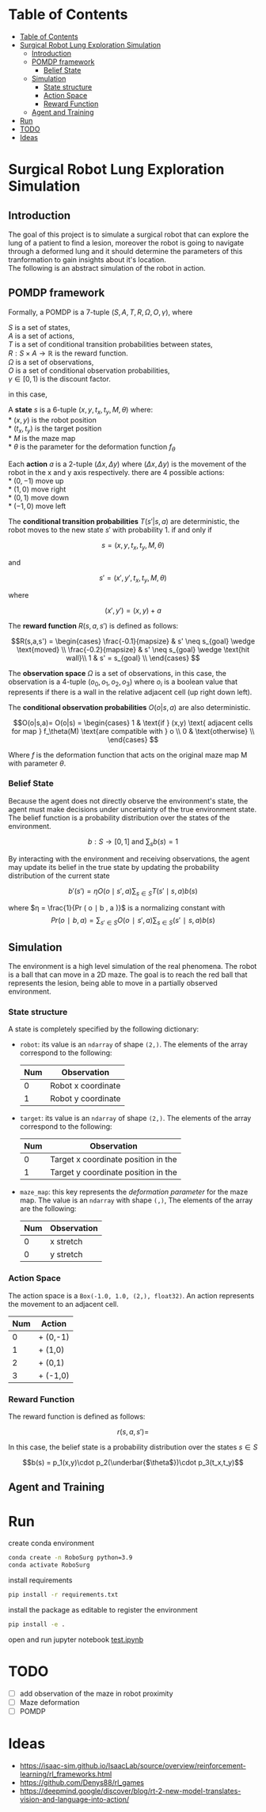 # Table of Contents
- [Table of Contents](#table-of-contents)
- [Surgical Robot Lung Exploration Simulation](#surgical-robot-lung-exploration-simulation)
  - [Introduction](#introduction)
  - [POMDP framework](#pomdp-framework)
    - [Belief State](#belief-state)
  - [Simulation](#simulation)
    - [State structure](#state-structure)
    - [Action Space](#action-space)
    - [Reward Function](#reward-function)
  - [Agent and Training](#agent-and-training)
- [Run](#run)
- [TODO](#todo)
- [Ideas](#ideas)

# Surgical Robot Lung Exploration Simulation

## Introduction
The goal of this project is to simulate a surgical robot that can explore the lung of a patient to find a lesion, moreover the robot is going to navigate through a deformed lung and it should determine the parameters of this tranformation to gain insights about it's location.
\
The following is an abstract simulation of the robot in action.


## POMDP framework

Formally, a POMDP is a 7-tuple $(S,A,T,R,\Omega,O,\gamma)$, where

  $S$ is a set of states, \
  $A$ is a set of actions, \
  $T$ is a set of conditional transition probabilities between states, \
  $R: S\times A \rightarrow \mathbb{R}$  is the reward function. \
  $\Omega$ is a set of observations, \
  $O$ is a set of conditional observation probabilities, \
  $\gamma \in [0,1)$ is the discount factor.

in this case, 

A **state** $s$ is a 6-tuple $(x,y,t_x,t_y,M,\theta)$ where: \
    * $(x,y)$ is the robot position \
    * $(t_x,t_y)$ is the target position \
    * $M$ is the maze map \
    * $\theta$ is the parameter for the deformation function $f_{\theta}$
  
Each **action** $a$ is a 2-tuple $(\Delta x, \Delta y)$ where $(\Delta x, \Delta y)$ is the movement of the robot in the x and y axis respectively. there are 4 possible actions: \
    * $(0,-1)$ move up \
    * $(1,0)$ move right \
    * $(0,1)$ move down \
    * $(-1,0)$ move left

The **conditional transition probabilities** $T(s' | s, a)$ are deterministic, the robot moves to the new state $s'$ with probability 1. if and only if 

$$s = (x,y,t_x,t_y,M,\theta)$$ 

and 

$$s'=(x',y',t_x,t_y,M,\theta)$$ 

where

$$(x',y') = (x,y) + a $$

The **reward function** $R(s,a,s')$ is defined as follows:


 $$R(s,a,s') = 
    \begin{cases}
    \frac{-0.1}{mapsize} &   s' \neq s_{goal} \wedge \text{moved} \\ 
    \frac{-0.2}{mapsize} &   s' \neq s_{goal}  \wedge \text{hit wall}\\
    1 &   s' = s_{goal} \\
    \end{cases}    
$$

The **observation space** $\Omega$ is a set of observations, in this case, the observation is a 4-tuple $(o_0,o_1,o_2,o_3)$ where $o_i$ is a boolean value that represents if there is a wall in the relative adjacent cell (up right down left).



The **conditional observation probabilities** $O(o|s,a)$ are also deterministic.


$$O(o|s,a)= O(o|s) = 
\begin{cases}
    1 &   \text{if } (x,y) \text{ adjacent cells for map } f_\theta(M) \text{are compatible with } o \\
    0 &   \text{otherwise} \\
\end{cases}
$$

Where $f$ is the deformation function that acts on the original maze map M with parameter $\theta$.

### Belief State

Because the agent does not directly observe the environment's state, the agent must make decisions under uncertainty of the true environment state. The belief function is a probability distribution over the states of the environment.

$$b : S \rightarrow [0,1] \text{ and } \sum_s b(s) = 1  $$

By interacting with the environment and receiving observations, the agent may update its belief in the true state by updating the probability distribution of the current state

$$ b'(s')=\eta O(o\mid s',a)\sum _{s\in S}T(s'\mid s,a)b(s)$$

where $η = \frac{1}{Pr ( o ∣ b , a )}$ is a normalizing constant with 
$$Pr ( o ∣ b , a ) = \sum_{s'\in S} O ( o ∣ s' , a ) \sum_{s \in S}( s'∣s,a)b(s)$$

## Simulation

The environment is a high level simulation of the real phenomena. The robot is a ball that can move in a 2D maze. The goal is to reach the red ball that represents the lesion, being able to move in a partially observed environment.  

### State structure

A state is completely specified by the following dictionary:

* `robot`: its value is an `ndarray` of shape `(2,)`. The elements of the array correspond to the following:

    | Num | Observation         |
    |-----|-------------------- |
    | 0   | Robot x coordinate  |
    | 1   | Robot y coordinate  |


* `target`: its value is an `ndarray` of shape `(2,)`. The elements of the array correspond to the following:

    | Num | Observation                                  |
    |-----|----------------------------------------------|
    | 0   | Target x coordinate position in the  |
    | 1   | Target y coordinate position in the  |


* `maze_map`: this key represents the *deformation parameter* for the maze map. The value is an `ndarray` with shape `(,)`, The elements of the array are the following:

    | Num | Observation |
    |-----|-------------|
    | 0   | x stretch    |
    | 0   | y stretch   |


### Action Space

The action space is a `Box(-1.0, 1.0, (2,), float32)`. An action represents the movement to an adjacent cell.

| Num | Action                          |  
| --- | --------------------------------|
| 0   | + (0,-1)                        |  
| 1   | + (1,0)                         |  
| 2   | + (0,1)                         |  
| 3   | + (-1,0)                        |  


### Reward Function

The reward function is defined as follows:

$$r(s, a, s') = $$



In this case, the belief state is a probability distribution over the states $s \in S$

$$b(s) = p_1(x,y)\cdot p_2(\underbar{$\theta$})\cdot p_3(t_x,t_y)$$




## Agent and Training


# Run

create conda environment
```bash
conda create -n RoboSurg python=3.9
conda activate RoboSurg
```
install requirements
```bash
pip install -r requirements.txt
```
install the package as editable to register the environment
```bash
pip install -e .
```

open and run jupyter notebook [test.ipynb](./test.ipynb)

# TODO
- [ ] add observation of the maze in robot proximity
- [ ] Maze deformation
- [ ] POMDP

# Ideas
- https://isaac-sim.github.io/IsaacLab/source/overview/reinforcement-learning/rl_frameworks.html
- https://github.com/Denys88/rl_games
- https://deepmind.google/discover/blog/rt-2-new-model-translates-vision-and-language-into-action/
